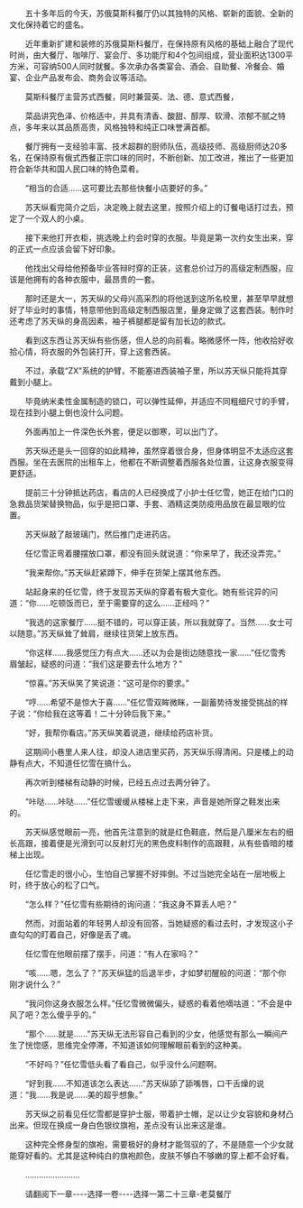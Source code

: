 <div class="read-content j_readContent" id="">
                <p>　　五十多年后的今天，苏俄莫斯科餐厅仍以其独特的风格、崭新的面貌、全新的文化保持着它的盛名。<p>　　近年重新扩建和装修的苏俄莫斯科餐厅，在保持原有风格的基础上融合了现代时尚，由大餐厅、咖啡厅、宴会厅、多功能厅和4个包间组成，营业面积达1300平方米，可容纳500人同时就餐。多次承办各类宴会、酒会、自助餐、冷餐会、婚宴、企业产品发布会、商务会议等活动。<p>　　莫斯科餐厅主营苏式西餐，同时兼营英、法、德、意式西餐，<p>　　菜品讲究色泽、价格适中，并具有清香、酸甜、醇厚、软滑、浓郁不腻之特点，多年来以其品质高贵，风格独特和纯正口味誉满首都。<p>　　餐厅拥有一支经验丰富、技术超群的厨师队伍，高级技师、高级厨师达20多名，在保持原有俄式西餐正宗口味的同时，不断创新、加工改进，推出了一些更加符合新华共和国人民口味的特色菜肴。<p>　　“相当的合适……这可要比去那些快餐小店要好的多。”<p>　　苏天纵看完简介之后，决定晚上就去这里，按照介绍上的订餐电话打过去，预定了一个双人的小桌。<p>　　接下来他打开衣柜，挑选晚上约会时穿的衣服。毕竟是第一次约女生出来，穿的正式一点应该会留下好印象。<p>　　他找出父母给他预备毕业答辩时穿的正装，这套总价过万的高级定制西服，应该是他拥有的各种衣服中，最昂贵的一套。<p>　　那时还是大一，苏天纵的父母兴高采烈的将他送到这所名校里，甚至早早就想好了毕业时的事情，特意带他到高级定制西服店里，量身定做了这套西装。制作时还考虑了苏天纵的身高因素，袖子裤腿都是留有加长边的款式。<p>　　看到这东西让苏天纵有些伤感，但人总的向前看。略微感怀一阵，他收拾好收拾心情，将衣服的外包装打开，穿上这套西装。<p>　　不过，承载“ZX”系统的护臂，不能塞进西装袖子里，所以苏天纵只能将其穿戴到小腿上。<p>　　毕竟纳米柔性金属制造的锁口，可以弹性延伸，并适应不同粗细尺寸的手臂，现在挂到小腿上倒也没什么问题。<p>　　外面再加上一件深色长外套，便足以御寒，可以出门了。<p>　　苏天纵还是头一回穿的如此精神，虽然穿着很合身，但身体明显不太适应这套西服。坐在去医院的出租车上，他都在不断调整着西服各处位置，让这身衣服变得更舒适。<p>　　提前三十分钟抵达药店，看店的人已经换成了小护士任忆雪，她正在给门口的急救品货架替换物品，似乎是把口罩、手套、酒精这类防疫用品放在最显眼的位置。<p>　　苏天纵敲了敲玻璃门，然后推门走进药店。<p>　　任忆雪正弯着腰摆放口罩，都没有回头就说道：“你来早了，我还没弄完。”<p>　　“我来帮你。”苏天纵赶紧蹲下，伸手在货架上摆其他东西。<p>　　站起身来的任忆雪，终于发现苏天纵的穿着有极大变化。她有些诧异的问道：“你……吃顿饭而已，至于需要穿的这么……正经吗？”<p>　　“我选的这家餐厅……挺不错的，可以穿正装，所以我就穿了。当然……女士可以随意。”苏天纵耸了耸肩，继续往货架上放东西。<p>　　“你这样……我感觉压力有点大……还以为会是街边随意找一家……”任忆雪秀眉皱起，疑惑的问道：“我们这是要去什么地方？”<p>　　“惊喜。”苏天纵笑了笑说道：“这可是你的要求。”<p>　　“哼……希望不是惊大于喜……”任忆雪双眸微眯，一副蓄势待发接受挑战的样子说：“你给我在这等着！二十分钟后我下来。”<p>　　“好，我帮你看店。”苏天纵笑着说道，继续给药店补货。<p>　　这期间小巷里人来人往，却没人进店里买药，苏天纵乐得清闲。只是楼上的动静有点大，不知道任忆雪在搞什么。<p>　　再次听到楼梯有动静的时候，已经五点过去两分钟了。<p>　　“咔哒……咔哒……”任忆雪缓缓从楼梯上走下来，声音是她所穿之鞋发出来的。<p>　　苏天纵感觉眼前一亮，他首先注意到的就是红色鞋底，然后是八厘米左右的细长高跟，接着便是光滑到可以反射灯光的黑色皮料制作的高跟鞋，从有些昏暗的楼梯上出现。<p>　　任忆雪走的很小心，生怕自己掌握不好摔倒。不过当她完全站在一层地板上时，终于放心的松了口气。<p>　　“怎么样？”任忆雪有些期待的询问道：“我这身不算丢人吧？”<p>　　然而，对面站着的年轻男人却没有回答，当她疑惑的看过去时，才发现这小子直勾勾的盯着自己，好像是丢了魂。<p>　　任忆雪在他眼前摆了摆手，问道：“有人在家吗？”<p>　　“咳……嗯，怎么了？”苏天纵猛的后退半步，才如梦初醒般的问道：“那个你刚才说什么？”<p>　　“我问你这身衣服怎么样。”任忆雪微微偏头，疑惑的看着他嘀咕道：“不会是中风了吧？怎么傻乎乎的。”<p>　　“那个……就是……”苏天纵无法形容自己看到的少女，他感觉有那么一瞬间产生了恍惚感，思维完全停滞，不知道该如何理解眼前看到的这种美。<p>　　“不好吗？”任忆雪低头看了看自己，似乎没什么问题啊。<p>　　“好到我……不知道该怎么表达……”苏天纵舔了舔嘴唇，口干舌燥的说道：“我……我是说……美的超乎想象。”<p>　　苏天纵之前看见任忆雪都是穿护士服，带着护士帽，足以让少女容貌和身材凸出来。但现在换成一身白色银纹旗袍，差点没有认出来这是谁。<p>　　这种完全修身型的旗袍，需要极好的身材才能驾驭的了，不是随意一个少女就能穿好看的。尤其是这种纯白的旗袍颜色，皮肤不够白不够嫩的穿上都不会好看。<p>　　……………………<p>　　请翻阅下一章----选择一卷----选择一第二十三章-老莫餐厅<p> 
            </div>
